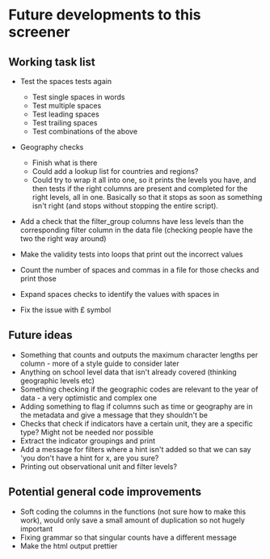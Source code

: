 # Future developments to this screener

## Working task list
+ Test the spaces tests again
  + Test single spaces in words
  + Test multiple spaces
  + Test leading spaces
  + Test trailing spaces
  + Test combinations of the above
  
+ Geography checks 
  + Finish what is there
  + Could add a lookup list for countries and regions?
  + Could try to wrap it all into one, so it prints the levels you have, and then tests if the right columns are present and completed for the right levels, all in one. Basically so that it stops as soon as something isn't right (and stops without stopping the entire script).
  
+ Add a check that the filter_group columns have less levels than the corresponding filter column in the data file (checking people have the two the right way around)

+ Make the validity tests into loops that print out the incorrect values
+ Count the number of spaces and commas in a file for those checks and print those
+ Expand spaces checks to identify the values with spaces in
+ Fix the issue with £ symbol

## Future ideas
+ Something that counts and outputs the maximum character lengths per column - more of a style guide to consider later
+ Anything on school level data that isn't already covered (thinking geographic levels etc)
+ Something checking if the geographic codes are relevant to the year of data - a very optimistic and complex one
+ Adding something to flag if columns such as time or geography are in the metadata and give a message that they shouldn't be
+ Checks that check if indicators have a certain unit, they are a specific type? Might not be needed nor possible
+ Extract the indicator groupings and print
+ Add a message for filters where a hint isn't added so that we can say 'you don't have a hint for x, are you sure?
+ Printing out observational unit and filter levels?

## Potential general code improvements
+ Soft coding the columns in the functions (not sure how to make this work), would only save a small amount of duplication so not hugely important
+ Fixing grammar so that singular counts have a different message
+ Make the html output prettier